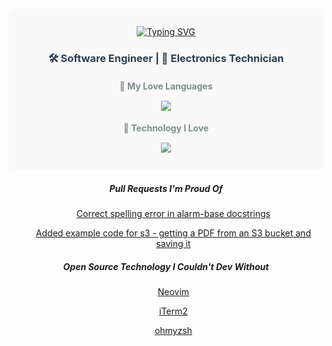 <div style="background-color: #f9f9f9; padding: 15px; border-radius: 10px;">
   <p align="center" style="margin-bottom: 20px;">
     <a href="https://git.io/typing-svg">
       <img src="https://readme-typing-svg.herokuapp.com?font=Fira+Code&pause=1000&color=003B00&background=0D0208&center=true&vCenter=true&width=435&lines=Grant+Starkman" alt="Typing SVG" />
     </a>
   </p>
   <h3 align="center" style="margin-bottom: 15px; color: #2c3e50;">
     🛠 Software Engineer | 🧪 Electronics Technician
   </h3>
   <h4 align="center" style="margin-bottom: 15px; color: #7f8c8d;">💖 My Love Languages</h4>
   <p align="center">
     <a href="https://skillicons.dev">
       <img src="https://skillicons.dev/icons?i=cpp,ts,c,react">
     </a>
   </p>
   <h4 align="center" style="margin-bottom: 15px; color: #7f8c8d;">🤩 Technology I Love</h4>
   <p align="center">
     <a href="https://skillicons.dev">
       <img src="https://skillicons.dev/icons?i=vim,git,aws">
     </a>
   </p>
</div>
<div align="center">
  <h5>Pull Requests I'm Proud Of</h5>
    <ul>
      <a href="https://github.com/aws/aws-cdk/pull/26781" target="_blank">Correct spelling error in alarm-base docstrings</a>
    </ul>
    <ul>
      <a href="https://github.com/awsdocs/aws-doc-sdk-examples/pull/4477" target="_blank">Added example code for s3 - getting a PDF from an S3 bucket and saving it</a>
    </ul>
</div>
<div align="center">
  <h5>Open Source Technology I Couldn't Dev Without</h5>
    <ul>
      <a href="https://github.com/neovim/neovim" target="_blank">Neovim</a>
    </ul>
    <ul>
      <a href="https://github.com/gnachman/iTerm2" target="_blank">iTerm2</a>
    </ul>
    <ul>
      <a href="https://github.com/ohmyzsh/ohmyzsh" target="_blank">ohmyzsh</a>
    </ul>
</div>

